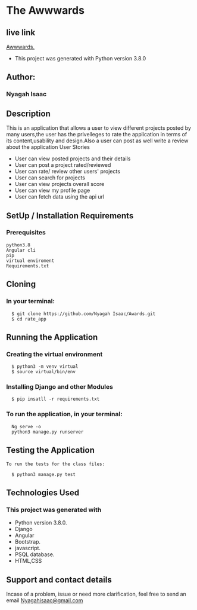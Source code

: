 # The Awwwards

## live link
[Awwwards.](https://awardingapp.herokuapp.com/)  
* This project was generated with Python version 3.8.0
## Author:
### Nyagah Isaac


## Description

This is an application that allows a user to view different projects posted by many users,the user has the privelleges to rate the application in terms of its content,usability and design.Also a user can post as well write a review about the application
User Stories

   * User can view posted projects and their details
   * User can post a project rated/reviewed
   * User can rate/ review other users' projects
   * User can search for projects
   * User can view projects overall score
   * User can view my profile page
   * User can fetch data using the api url

## SetUp / Installation Requirements
### Prerequisites

    python3.8
    Angular cli
    pip
    virtual enviroment
    Requirements.txt

## Cloning

   ### In your terminal:

      $ git clone https://github.com/Nyagah Isaac/Awards.git
      $ cd rate_app

## Running the Application

   ### Creating the virtual environment

      $ python3 -m venv virtual
      $ source virtual/bin/env

   ### Installing Django and other Modules

      $ pip insatll -r requirements.txt

   ### To run the application, in your terminal:

      Ng serve -o
      python3 manage.py runserver

## Testing the Application

    To run the tests for the class files:

      $ python3 manage.py test

## Technologies Used

### This project was generated with

   * Python version 3.8.0.
   * Django
   * Angular
   * Bootstrap.
   * javascript.
   * PSQL database.
   * HTML,CSS

## Support and contact details

Incase of a problem, issue or need more clarification, feel free to send an email
Nyagahisaac@gmail.com